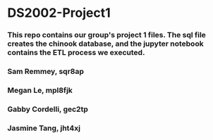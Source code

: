 # DS2002-Project1

### This repo contains our group's project 1 files. The sql file creates the chinook database, and the jupyter notebook contains the ETL process we executed. 

### Sam Remmey, sqr8ap
### Megan Le, mpl8fjk
### Gabby Cordelli, gec2tp
### Jasmine Tang, jht4xj
